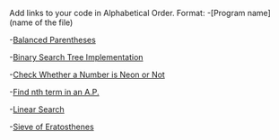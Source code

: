 Add links to your code in Alphabetical Order.
Format: 
-[Program name](name of the file)

-[Balanced Parentheses](balance_paranthesis.cpp)

-[Binary Search Tree Implementation](BinarySearchTree.cpp)

-[Check Whether a Number is Neon or Not](NeonNumber.cpp)

-[Find nth term in an A.P.](nth_term_ap.cpp)

-[Linear Search](linear_search.cpp)

-[Sieve of Eratosthenes](sieve_of_eratosthenes.cpp)
